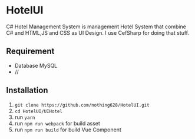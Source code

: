 # HotelUI
C# Hotel Management System
is management Hotel System that combine C# and HTML,JS and CSS as UI Design.
I use CefSharp for doing that stuff.

## Requirement
- Database MySQL
- //

## Installation

1. `git clone https://github.com/nothing628/HotelUI.git`
2. `cd HotelUI/UIHotel`
3. run `yarn`
4. run `npm run webpack` for build asset
5. run `npm run build` for build Vue Component
